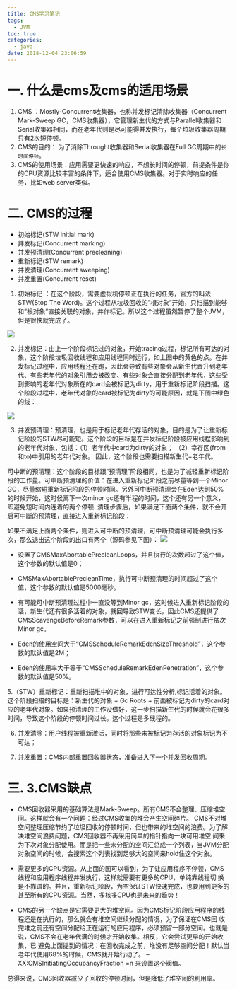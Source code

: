 ```yaml
---
title: CMS学习笔记
tags:
  - JVM
toc: true
categories:
  - java
date: 2018-12-04 23:06:59
---
```


# 一. 什么是cms及cms的适用场景
1. CMS ：Mostly-Concurrent收集器，也称并发标记清除收集器（Concurrent Mark-Sweep GC，CMS收集器），它管理新生代的方式与Parallel收集器和Serial收集器相同，而在老年代则是尽可能得并发执行，每个垃圾收集器周期只有2次短停顿。
2. CMS的目的： 为了消除Throught收集器和Serial收集器在Full GC周期中的`长时间停顿`。
3. CMS的使用场景：应用需要更快速的响应，不想长时间的停顿，前提条件是你的CPU资源比较丰富的条件下，适合使用CMS收集器。对于实时响应的任务，比如web server类似。

# 二. CMS的过程
- 初始标记(STW initial mark) 
- 并发标记(Concurrent marking) 
- 并发预清理(Concurrent precleaning) 
- 重新标记(STW remark) 
- 并发清理(Concurrent sweeping) 
- 并发重置(Concurrent reset)  

1. 初始标记 ：在这个阶段，需要虚拟机停顿正在执行的任务，官方的叫法STW(Stop The Word)。这个过程从垃圾回收的”根对象”开始，只扫描到能够和”根对象”直接关联的对象，并作标记。所以这个过程虽然暂停了整个JVM，但是很快就完成了。 
<img src="/image/cms/stw.png" />

2. 并发标记：由上一个阶段标记过的对象，开始tracing过程，标记所有可达的对象，这个阶段垃圾回收线程和应用线程同时运行，如上图中的黄色的点。在并发标记过程中，应用线程还在跑，因此会导致有些对象会从新生代晋升到老年代、有些老年代的对象引用会被改变、有些对象会直接分配到老年代，这些受到影响的老年代对象所在的card会被标记为dirty，用于重新标记阶段扫描。这个阶段过程中，老年代对象的card被标记为dirty的可能原因，就是下图中绿色的线：
<img src="/image/cms/Concurrent-marking.png" />

3. 并发预清理：预清理，也是用于标记老年代存活的对象，目的是为了让重新标记阶段的STW尽可能短。这个阶段的目标是在并发标记阶段被应用线程影响到的老年代对象，包括：（1）老年代中card为dirty的对象；
（2）幸存区(from和to)中引用的老年代对象。
因此，这个阶段也需要扫描新生代+老年代。

可中断的预清理：这个阶段的目标跟“预清理”阶段相同，也是为了减轻重新标记阶段的工作量。可中断预清理的价值：在进入重新标记阶段之前尽量等到一个Minor GC，尽量缩短重新标记阶段的停顿时间。另外可中断预清理会在Eden达到50%的时候开始，这时候离下一次minor gc还有半程的时间，这个还有另一个意义，即避免短时间内连着的两个停顿.
清理步骤后，如果满足下面两个条件，就不会开启可中断的预清理，直接进入重新标记阶段：

如果不满足上面两个条件，则进入可中断的预清理，可中断预清理可能会执行多次，那么退出这个阶段的出口有两个（源码参见下图）：
<img src="/image/cms/cms-code.webp" />
- 设置了CMSMaxAbortablePrecleanLoops，并且执行的次数超过了这个值，这个参数的默认值是0；
- CMSMaxAbortablePrecleanTime，执行可中断预清理的时间超过了这个值，这个参数的默认值是5000毫秒。

- 有可能可中断预清理过程中一直没等到Minor gc，这时候进入重新标记阶段的话，新生代还有很多活着的对象，就回导致STW变长，因此CMS还提供了CMSScavengeBeforeRemark参数，可以在进入重新标记之前强制进行依次Minor gc。
- Eden的使用空间大于“CMSScheduleRemarkEdenSizeThreshold”，这个参数的默认值是2M； 
- Eden的使用率大于等于“CMSScheduleRemarkEdenPenetration”，这个参数的默认值是50%。

5.（STW）重新标记：重新扫描堆中的对象，进行可达性分析,标记活着的对象。这个阶段扫描的目标是：新生代的对象 + Gc Roots + 前面被标记为dirty的card对应的老年代对象。如果预清理的工作没做好，这一步扫描新生代的时候就会花很多时间，导致这个阶段的停顿时间过长。这个过程是多线程的。

6. 并发清除：用户线程被重新激活，同时将那些未被标记为存活的对象标记为不可达；

7. 并发重置：CMS内部重置回收器状态，准备进入下一个并发回收周期。

# 三. 3.CMS缺点

+ CMS回收器采用的基础算法是Mark-Sweep。所有CMS不会整理、压缩堆空间。这样就会有一个问题：经过CMS收集的堆会产生空间碎片。 CMS不对堆空间整理压缩节约了垃圾回收的停顿时间，但也带来的堆空间的浪费。为了解决堆空间浪费问题，CMS回收器不再采用简单的指针指向一块可用堆空 间来为下次对象分配使用。而是把一些未分配的空间汇总成一个列表，当JVM分配对象空间的时候，会搜索这个列表找到足够大的空间来hold住这个对象。  

+ 需要更多的CPU资源。从上面的图可以看到，为了让应用程序不停顿，CMS线程和应用程序线程并发执行，这样就需要有更多的CPU，单纯靠线程切 换是不靠谱的。并且，重新标记阶段，为空保证STW快速完成，也要用到更多的甚至所有的CPU资源。当然，多核多CPU也是未来的趋势！  

+ CMS的另一个缺点是它需要更大的堆空间。因为CMS标记阶段应用程序的线程还是在执行的，那么就会有堆空间继续分配的情况，为了保证在CMS回 收完堆之前还有空间分配给正在运行的应用程序，必须预留一部分空间。也就是说，CMS不会在老年代满的时候才开始收集。相反，它会尝试更早的开始收集，已 避免上面提到的情况：在回收完成之前，堆没有足够空间分配！默认当老年代使用68%的时候，CMS就开始行动了。 – XX:CMSInitiatingOccupancyFraction =n 来设置这个阀值。

总得来说，CMS回收器减少了回收的停顿时间，但是降低了堆空间的利用率。